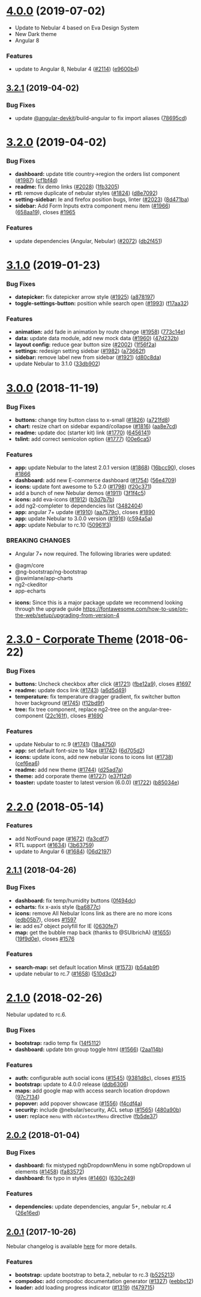 <a name="4.0.0"></a>
# [4.0.0](https://github.com/akveo/app-admin/compare/v3.2.0...v4.0.0) (2019-07-02)

- Update to Nebular 4 based on Eva Design System
- New Dark theme
- Angular 8

### Features

* update to Angular 8, Nebular 4 ([#2114](https://github.com/akveo/app-admin/issues/2114)) ([e9600b4](https://github.com/akveo/app-admin/commit/e9600b4))



<a name="3.2.1"></a>
## [3.2.1](https://github.com/akveo/app-admin/compare/v3.2.0...v3.2.1) (2019-04-02)


### Bug Fixes

* update [@angular-devkit](https://github.com/angular-devkit)/build-angular to fix import aliases ([78695cd](https://github.com/akveo/app-admin/commit/78695cd))



<a name="3.2.0"></a>
# [3.2.0](https://github.com/akveo/app-admin/compare/v3.1.0...v3.2.0) (2019-04-02)


### Bug Fixes

* **dashboard:** update title country->region the orders list component  ([#1987](https://github.com/akveo/app-admin/issues/1987)) ([cf1bf4d](https://github.com/akveo/app-admin/commit/cf1bf4d))
* **readme:** fix demo links ([#2028](https://github.com/akveo/app-admin/issues/2028)) ([1fb3205](https://github.com/akveo/app-admin/commit/1fb3205))
* **rtl:** remove duplicate of nebular styles ([#1824](https://github.com/akveo/app-admin/issues/1824)) ([d8e7092](https://github.com/akveo/app-admin/commit/d8e7092))
* **setting-sidebar:** Ie and firefox position bugs, linter ([#2023](https://github.com/akveo/app-admin/issues/2023)) ([8d471ba](https://github.com/akveo/app-admin/commit/8d471ba))
* **sidebar:** Add Form Inputs extra component menu item ([#1966](https://github.com/akveo/app-admin/issues/1966)) ([658aa19](https://github.com/akveo/app-admin/commit/658aa19)), closes [#1965](https://github.com/akveo/app-admin/issues/1965)


### Features

* update dependencies (Angular, Nebular) ([#2072](https://github.com/akveo/app-admin/issues/2072)) ([db2f451](https://github.com/akveo/app-admin/commit/db2f451))



<a name="3.1.0"></a>
# [3.1.0](https://github.com/akveo/app-admin/compare/v3.0.0...v3.1.0) (2019-01-23)


### Bug Fixes

* **datepicker:** fix datepicker arrow style ([#1925](https://github.com/akveo/app-admin/issues/1925)) ([a878197](https://github.com/akveo/app-admin/commit/a878197))
* **toggle-settings-button:** position while search open ([#1993](https://github.com/akveo/app-admin/issues/1993)) ([f17aa32](https://github.com/akveo/app-admin/commit/f17aa32))


### Features

* **animation:** add fade in animation by route change ([#1958](https://github.com/akveo/app-admin/issues/1958)) ([773c14e](https://github.com/akveo/app-admin/commit/773c14e))
* **data:** update data module, add new mock data ([#1960](https://github.com/akveo/app-admin/issues/1960)) ([47d232b](https://github.com/akveo/app-admin/commit/47d232b))
* **layout config:** reduce gear button size ([#2002](https://github.com/akveo/app-admin/issues/2002)) ([1f56f2a](https://github.com/akveo/app-admin/commit/1f56f2a))
* **settings:** redesign setting sidebar ([#1982](https://github.com/akveo/app-admin/issues/1982)) ([a73662f](https://github.com/akveo/app-admin/commit/a73662f))
* **sidebar:** remove label new from sidebar ([#1921](https://github.com/akveo/app-admin/issues/1921)) ([d80c8da](https://github.com/akveo/app-admin/commit/d80c8da))
* update Nebular to 3.1.0 ([33db902](https://github.com/akveo/app-admin/commit/33db902))



<a name="3.0.0"></a>
# [3.0.0](https://github.com/akveo/app-admin/compare/v2.3.0...v3.0.0) (2018-11-19)


### Bug Fixes

* **buttons:** change tiny button class to x-small ([#1826](https://github.com/akveo/app-admin/issues/1826)) ([a721fd8](https://github.com/akveo/app-admin/commit/a721fd8))
* **chart:** resize chart on sidebar expand/collapse ([#1816](https://github.com/akveo/app-admin/issues/1816)) ([aa8e7cd](https://github.com/akveo/app-admin/commit/aa8e7cd))
* **readme:** update doc (starter kit) link ([#1770](https://github.com/akveo/app-admin/issues/1770)) ([6456141](https://github.com/akveo/app-admin/commit/6456141))
* **tslint:** add correct semicolon option ([#1777](https://github.com/akveo/app-admin/issues/1777)) ([00e6ca5](https://github.com/akveo/app-admin/commit/00e6ca5))


### Features

* **app:** update Nebular to the latest 2.0.1 version ([#1868](https://github.com/akveo/app-admin/issues/1868)) ([16bcc90](https://github.com/akveo/app-admin/commit/16bcc90)), closes [#1866](https://github.com/akveo/app-admin/issues/1866)
* **dashboard:** add new E-commerce dashboard ([#1754](https://github.com/akveo/app-admin/issues/1754)) ([56e4709](https://github.com/akveo/app-admin/commit/56e4709))
* **icons:** update font awesome to 5.2.0 ([#1798](https://github.com/akveo/app-admin/issues/1798)) ([f20c371](https://github.com/akveo/app-admin/commit/f20c371))
* add a bunch of new Nebular demos ([#1911](https://github.com/akveo/app-admin/issues/1911)) ([3f1f4c5](https://github.com/akveo/app-admin/commit/3f1f4c5))
* **icons:** add eva-icons ([#1912](https://github.com/akveo/app-admin/issues/1912)) ([b3d7b7b](https://github.com/akveo/app-admin/commit/b3d7b7b))
* add ng2-completer to dependencies list ([3482404](https://github.com/akveo/app-admin/commit/3482404))
* **app:** angular 7+ update ([#1910](https://github.com/akveo/app-admin/issues/1910)) ([aa7579c](https://github.com/akveo/app-admin/commit/aa7579c)), closes [#1890](https://github.com/akveo/app-admin/issues/1890)
* **app:** update Nebular to 3.0.0 version ([#1916](https://github.com/akveo/app-admin/issues/1916)) ([c594a5a](https://github.com/akveo/app-admin/commit/c594a5a))
* **app:** update Nebular to rc.10 ([50961f3](https://github.com/akveo/app-admin/commit/50961f3))


### BREAKING CHANGES

* Angular 7+ now required.
The following libraries were updated:
- @agm/core
- @ng-bootstrap/ng-bootstrap
- @swimlane/app-charts
- ng2-ckeditor
- app-echarts
* **icons:** Since this is a major package update we recommend looking through the upgrade guide https://fontawesome.com/how-to-use/on-the-web/setup/upgrading-from-version-4



<a name="2.3.0"></a>
# [2.3.0 - Corporate Theme](https://github.com/akveo/app-admin/compare/v2.2.0...v2.3.0) (2018-06-22)


### Bug Fixes

* **buttons:** Uncheck checkbox after click ([#1721](https://github.com/akveo/app-admin/issues/1721)) ([fbe12a9](https://github.com/akveo/app-admin/commit/fbe12a9)), closes [#1697](https://github.com/akveo/app-admin/issues/1697)
* **readme:** update docs link ([#1743](https://github.com/akveo/app-admin/issues/1743)) ([a6d5d49](https://github.com/akveo/app-admin/commit/a6d5d49))
* **temperature:** fix temperature dragger gradient, fix switcher button hover background ([#1745](https://github.com/akveo/app-admin/issues/1745)) ([f12bd9f](https://github.com/akveo/app-admin/commit/f12bd9f))
* **tree:** fix tree component, replace ng2-tree on the angular-tree-component ([22c161f](https://github.com/akveo/app-admin/commit/22c161f)), closes [#1690](https://github.com/akveo/app-admin/issues/1690)


### Features

* update Nebular to rc.9 ([#1741](https://github.com/akveo/app-admin/issues/1741)) ([18a4750](https://github.com/akveo/app-admin/commit/18a4750))
* **app:** set default font-size to 14px ([#1742](https://github.com/akveo/app-admin/issues/1742)) ([6d705d2](https://github.com/akveo/app-admin/commit/6d705d2))
* **icons:** update icons, add new nebular icons to icons list ([#1738](https://github.com/akveo/app-admin/issues/1738)) ([cef6ea6](https://github.com/akveo/app-admin/commit/cef6ea6))
* **readme:** add new theme ([#1744](https://github.com/akveo/app-admin/issues/1744)) ([d25ad7a](https://github.com/akveo/app-admin/commit/d25ad7a))
* **theme:** add corporate theme ([#1727](https://github.com/akveo/app-admin/issues/1727)) ([e37f12d](https://github.com/akveo/app-admin/commit/e37f12d))
* **toaster:** update toaster to latest version (6.0.0) ([#1722](https://github.com/akveo/app-admin/issues/1722)) ([b85034e](https://github.com/akveo/app-admin/commit/b85034e))



<a name="2.2.0"></a>
# [2.2.0](https://github.com/akveo/app-admin/compare/v2.1.1...v2.2.0) (2018-05-14)


### Features

* add NotFound page ([#1672](https://github.com/akveo/app-admin/issues/1672)) ([fa3cdf7](https://github.com/akveo/app-admin/commit/fa3cdf7))
* RTL support ([#1634](https://github.com/akveo/app-admin/issues/1634)) ([3b63759](https://github.com/akveo/app-admin/commit/3b63759))
* update to Angular 6 ([#1684](https://github.com/akveo/app-admin/issues/1684)) ([06d2197](https://github.com/akveo/app-admin/commit/06d2197))



<a name="2.1.1"></a>
## [2.1.1](https://github.com/akveo/app-admin/compare/v2.1.0...v2.1.1) (2018-04-26)


### Bug Fixes

* **dashboard:** fix temp/humidity buttons ([0f494dc](https://github.com/akveo/app-admin/commit/0f494dc))
* **echarts:** fix x-axis style ([ba6877c](https://github.com/akveo/app-admin/commit/ba6877c))
* **icons:** remove All Nebular Icons link as there are no more icons ([edb05b7](https://github.com/akveo/app-admin/commit/edb05b7)), closes [#1597](https://github.com/akveo/app-admin/issues/1597)
* **ie:** add es7 object polyfill for IE ([0630fe7](https://github.com/akveo/app-admin/commit/0630fe7))
* **map:** get the bubble map back (thanks to @SUlbrichA) ([#1655](https://github.com/akveo/app-admin/issues/1655)) ([19f9d0e](https://github.com/akveo/app-admin/commit/19f9d0e)), closes [#1576](https://github.com/akveo/app-admin/issues/1576)


### Features

* **search-map:** set default location Minsk ([#1573](https://github.com/akveo/app-admin/issues/1573)) ([b54ab9f](https://github.com/akveo/app-admin/commit/b54ab9f))
* update nebular to rc.7 ([#1658](https://github.com/akveo/app-admin/issues/1658)) ([510d3c2](https://github.com/akveo/app-admin/commit/510d3c2))



<a name="2.1.0"></a>
# [2.1.0](https://github.com/akveo/app-admin/compare/v2.0.2...v2.1.0) (2018-02-26)

Nebular updated to rc.6.

### Bug Fixes

* **bootstrap:** radio temp fix ([14f5112](https://github.com/akveo/app-admin/commit/14f5112))
* **dashboard:** update btn group toggle html ([#1566](https://github.com/akveo/app-admin/issues/1566)) ([2aa114b](https://github.com/akveo/app-admin/commit/2aa114b))


### Features

* **auth:** configurable auth social icons ([#1545](https://github.com/akveo/app-admin/issues/1545)) ([9381d8c](https://github.com/akveo/app-admin/commit/9381d8c)), closes [#1515](https://github.com/akveo/app-admin/issues/1515)
* **bootstrap:** update to 4.0.0 release  ([ddb6306](https://github.com/akveo/app-admin/commit/ddb6306))
* **maps:** add google map with access search location dropdown ([97c7134](https://github.com/akveo/app-admin/commit/97c7134))
* **popover:** add popover showcase ([#1556](https://github.com/akveo/app-admin/issues/1556)) ([f4cdf4a](https://github.com/akveo/app-admin/commit/f4cdf4a))
* **security:** include @nebular/security, ACL setup ([#1565](https://github.com/akveo/app-admin/issues/1565)) ([480a90b](https://github.com/akveo/app-admin/commit/480a90b))
* **user:** replace `menu` with `nbContextMenu` directive ([fb5de37](https://github.com/akveo/app-admin/commit/fb5de37))



<a name="2.0.2"></a>
## [2.0.2](https://github.com/akveo/app-admin/compare/v2.0.1...v2.0.2) (2018-01-04)


### Bug Fixes

* **dashboard:** fix mistyped ngbDropdownMenu in some ngbDropdown ul elements ([#1458](https://github.com/akveo/app-admin/issues/1458)) ([fa83572](https://github.com/akveo/app-admin/commit/fa83572))
* **dashboard:** fix typo in styles ([#1460](https://github.com/akveo/app-admin/issues/1460)) ([630c249](https://github.com/akveo/app-admin/commit/630c249))


### Features

* **dependencies:** update dependencies, angular 5+, nebular rc.4 ([26e16ed](https://github.com/akveo/app-admin/commit/26e16ed))



<a name="2.0.1"></a>
## [2.0.1](https://github.com/akveo/app-admin/compare/v2.0.0...v2.0.1) (2017-10-26)


Nebular changelog is available [here](https://github.com/akveo/nebular/blob/master/CHANGELOG.md#200-rc3-2017-10-26) for more details. 

### Features

* **bootstrap:** update bootstrap to beta.2, nebular to rc.3 ([b525213](https://github.com/akveo/app-admin/commit/b525213))
* **compodoc:** add compodoc documentation generator ([#1327](https://github.com/akveo/app-admin/issues/1327)) ([eebbc12](https://github.com/akveo/app-admin/commit/eebbc12))
* **loader:** add loading progress indicator ([#1319](https://github.com/akveo/app-admin/issues/1319)) ([f479715](https://github.com/akveo/app-admin/commit/f479715))



